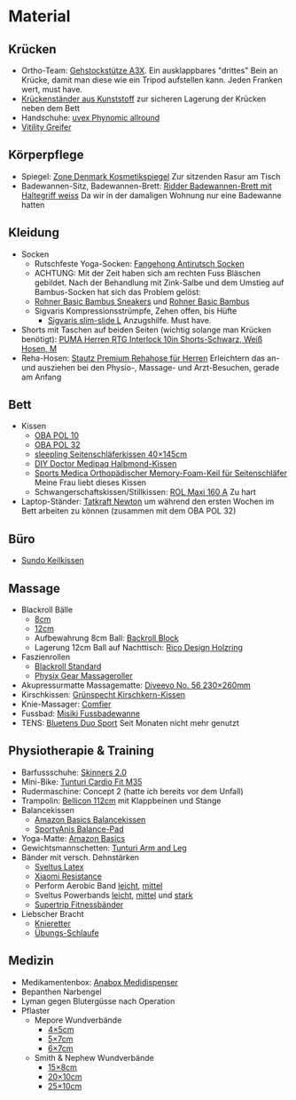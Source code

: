 # Material

## Krücken
* Ortho-Team: [Gehstockstütze A3X](https://produkte.gelbart.ch/de-de/Category/Index/A3X-Gehstockstütze-p?path=Produktewelt%2Fmobilitaet%2FGehstoecke-xxl%2Fg-gehhilfen-gehstoecke-2018). Ein ausklappbares "drittes" Bein an Krücke, damit man diese wie ein Tripod aufstellen kann. Jeden Franken wert, must have.
* [Krückenständer aus Kunststoff](https://www.careproduct.ch/pi/Gehhilfen/Zubehoer1/krueckenstaender-aus-kunststoff.html) zur sicheren Lagerung der Krücken neben dem Bett
* Handschuhe: [uvex Phynomic allround](https://www.galaxus.ch/de/s4/product/uvex-phynomic-allround-9-l-arbeitshandschuhe-gartenhandschuhe-5847452)
* [Vitility Greifer](https://www.galaxus.ch/de/s4/product/vitility-greifer-zange-11861851)

## Körperpflege
* Spiegel: [Zone Denmark Kosmetikspiegel](https://www.galaxus.ch/de/s14/product/zone-denmark-kosmetikspiegel-kosmetikspiegel-8539612) Zur sitzenden Rasur am Tisch
* Badewannen-Sitz, Badewannen-Brett: [Ridder Badewannen-Brett mit Haltegriff weiss](https://www.nettoshop.ch/Haushalt-Kleingeräte/Wohnen/Badezimmer/Badaccessoires/Ridder-Badewannen-Brett-mit-Haltegriff-weiss/p/IP265029) Da wir in der damaligen Wohnung nur eine Badewanne hatten

## Kleidung
* Socken
  * Rutschfeste Yoga-Socken: [Fangehong Antirutsch Socken](https://www.amazon.de/gp/product/B08PKN8ZLS/)
  * ACHTUNG: Mit der Zeit haben sich am rechten Fuss Bläschen gebildet. Nach der Behandlung mit Zink-Salbe und dem Umstieg auf Bambus-Socken hat sich das Problem gelöst:
  * [Rohner Basic Bambus Sneakers](https://rohner-socks.com/collections/rohner-basic/products/sneaker-bambus-3er-pack) und [Rohner Basic Bambus](https://rohner-socks.com/collections/rohner-basic/products/bambus-2er-pack)
  * Sigvaris Kompressionsstrümpfe, Zehen offen, bis Hüfte
    * [Sigvaris slim-slide L](https://www.sigvaris.com/en-ch/catalog/accessories/donning-and-doffing-aids/sim-slide-donning-and-doffing-device-1) Anzugshilfe. Must have.
* Shorts mit Taschen auf beiden Seiten (wichtig solange man Krücken benötigt): [PUMA Herren RTG Interlock 10in Shorts-Schwarz, Weiß Hosen, M](https://www.amazon.de/gp/product/B082R7439R/)
* Reha-Hosen: [Stautz Premium Rehahose für Herren](https://www.amazon.de/gp/product/B07N5BHD4H/) Erleichtern das an- und ausziehen bei den Physio-, Massage- und Arzt-Besuchen, gerade am Anfang

## Bett
* Kissen
  * [OBA POL 10](https://www.oba.ch/pol-10)
  * [OBA POL 32](https://www.oba.ch/pol-32)
  * [sleepling Seitenschläferkissen 40×145cm](https://www.amazon.de/gp/product/B01F24Z9B8/)
  * [DIY Doctor Medipaq Halbmond-Kissen](https://www.amazon.de/gp/product/B00O7RMRSA/)
  * [Sports Medica Orthopädischer Memory-Foam-Keil für Seitenschläfer](https://www.amazon.de/gp/product/B01N3S9Y4P/) Meine Frau liebt dieses Kissen
  * Schwangerschaftskissen/Stillkissen: [ROL Maxi 160 A](https://shop.idee-lq.ch/lagerungsrollen/9-ROLMaxi160A.html) Zu hart
* Laptop-Ständer: [Tatkraft Newton](https://www.galaxus.ch/de/s1/product/tatkraft-newton-notebook-staender-13063751) um während den ersten Wochen im Bett arbeiten zu können (zusammen mit dem OBA POL 32)

## Büro
* [Sundo Keilkissen](https://www.galaxus.ch/de/s14/product/sundo-keilkissen-sitzkissen-11826016)

## Massage
* Blackroll Bälle
  * [8cm](https://www.galaxus.ch/de/s6/product/blackroll-ball-8cm-massagegeraet-6311013)
  * [12cm](https://www.galaxus.ch/de/s6/product/blackroll-ball-12cm-massagegeraet-6311016)
  * Aufbewahrung 8cm Ball: [Backroll Block](https://www.galaxus.ch/de/s3/product/blackroll-block-185-g-fitness-zubehoer-6311029)
  * Lagerung 12cm Ball auf Nachttisch: [Rico Design Holzring](https://www.galaxus.ch/de/s5/product/rico-design-holzring-basteln-13208356)
* Faszienrollen
  * [Blackroll Standard](https://www.galaxus.ch/de/s6/product/blackroll-standard-massagegeraet-2588398)
  * [Physix Gear Massageroller](https://www.amazon.de/gp/product/B086SLGN7W/)
* Akupressurmatte Massagematte: [Diveevo No. 56 230×260mm](https://www.amazon.de/gp/product/B08DVCTMGQ/)
* Kirschkissen: [Grünspecht Kirschkern-Kissen](https://www.galaxus.ch/de/s10/product/gruenspecht-kirschkern-kissen-19-x-19-cm-kinderkissen-13132751)
* Knie-Massager: [Comfier](https://www.amazon.de/gp/product/B07SG4V2T5/)
* Fussbad: [Misiki Fussbadewanne](https://www.amazon.de/gp/product/B07WRY4Z7K/)
* TENS: [Bluetens Duo Sport](https://www.galaxus.ch/de/s6/product/bluetens-duo-sport-ems-tens-geraet-10207919) Seit Monaten nicht mehr genutzt

## Physiotherapie & Training
* Barfussschuhe: [Skinners 2.0](https://www.galaxus.ch/de/s3/product/skinners-20-41-42-sportsocken-14898005)
* Mini-Bike: [Tunturi Cardio Fit M35](https://www.amazon.de/gp/product/B076M8RDS4/)
* Rudermaschine: Concept 2 (hatte ich bereits vor dem Unfall)
* Trampolin: [Bellicon 112cm](https://www.amazon.de/bellicon-Fitness-Trampolin-Schraubbeine-umfangreichem-Einführungspaket/dp/B07RLZ6DZ2) mit Klappbeinen und Stange
* Balancekissen
  * [Amazon Basics Balancekissen](https://www.amazon.de/gp/product/B07RSS8V6K/)
  * [SportyAnis Balance-Pad](https://www.amazon.de/gp/product/B078MSL8TP/)
* Yoga-Matte: [Amazon Basics](https://www.amazon.de/gp/product/B07R6TQMDX/)
* Gewichtsmannschetten: [Tunturi Arm and Leg](https://www.galaxus.ch/de/s3/product/tunturi-arm-and-leg-2-x-225-kg-zusatzgewicht-6982709)
* Bänder mit versch. Dehnstärken
  * [Sveltus Latex](https://www.galaxus.ch/de/s3/product/sveltus-latex-band-120-m-leicht-fitnessband-13169830)
  * [Xiaomi Resistance](https://www.galaxus.ch/de/s3/product/xiaomi-resistance-103-m-stark-fitnessband-13364875)
  * Perform Aerobic Band [leicht](https://www.galaxus.ch/de/s3/product/perform-aerobic-band-2-m-leicht-fitnessband-12973390), [mittel](https://www.galaxus.ch/de/s3/product/perform-aerobic-band-2-m-mittel-fitnessband-12285718)
  * Sveltus Powerbands [leicht](https://www.galaxus.ch/de/s3/product/sveltus-powerband-103-m-leicht-fitnessband-13155353), [mittel](https://www.galaxus.ch/de/s3/product/sveltus-powerband-103-m-mittel-fitnessband-13155352) und [stark](https://www.galaxus.ch/de/s3/product/sveltus-powerband-103-m-stark-fitnessband-13155351)
  * [Supertrip Fitnessbänder](https://www.amazon.de/gp/product/B08ZS4NXDB/)
* Liebscher Bracht
  * [Knieretter](https://shop.liebscher-bracht.com/dehnen/der-knieretter/)
  * [Übungs-Schlaufe](https://shop.liebscher-bracht.com/schlaufe/liebscher-bracht-uebungs-schlaufe/)

## Medizin
* Medikamentenbox: [Anabox Medidispenser](https://www.galaxus.ch/de/s6/product/anabox-medidispenser-medikamentenbox-11209738)
* Bepanthen Narbengel
* Lyman gegen Blutergüsse nach Operation
* Pflaster
  * Mepore Wundverbände
    * [4×5cm](https://www.mcdrogerie.ch/mepore-film-pad-4x5cm-5-stuck)
    * [5×7cm](https://www.mcdrogerie.ch/mepore-film-pad-5x7cm-square-5-stuck)
	* [6×7cm](https://www.mcdrogerie.ch/mepore-wundverband-7x6cm-wundkissen-4x3cm-steril-60-stuck-57510)
  * Smith & Nephew Wundverbände
    * [15×8cm](https://www.galaxus.ch/de/s6/product/smith-nephew-wundverband-15x8cm-steril-verbandsmaterial-11216389)
	* [20×10cm](https://www.galaxus.ch/de/s6/product/smith-nephew-wundverband-20x10cm-steril-verbandsmaterial-11222687)
	* [25×10cm](https://www.galaxus.ch/de/s6/product/smith-nephew-wundverband-25x10cm-steril-verbandsmaterial-12030128)
